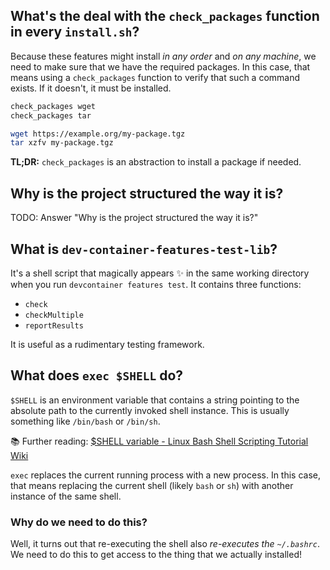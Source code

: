 ## What's the deal with the `check_packages` function in every `install.sh`?

Because these features might install _in any order_ and _on any machine_, we
need to make sure that we have the required packages. In this case, that means
using a `check_packages` function to verify that such a command exists. If it
doesn't, it must be installed.

```sh
check_packages wget
check_packages tar

wget https://example.org/my-package.tgz
tar xzfv my-package.tgz
```

**TL;DR:** `check_packages` is an abstraction to install a package if needed.

## Why is the project structured the way it is?

TODO: Answer "Why is the project structured the way it is?"

## What is `dev-container-features-test-lib`?

It's a shell script that magically appears ✨ in the same working directory
when you run `devcontainer features test`. It contains three functions:
- `check`
- `checkMultiple`
- `reportResults`

It is useful as a rudimentary testing framework.

## What does `exec $SHELL` do?

`$SHELL` is an environment variable that contains a string pointing to the
absolute path to the currently invoked shell instance. This is usually something
like `/bin/bash` or `/bin/sh`.

📚 Further reading: [$SHELL variable - Linux Bash Shell Scripting Tutorial Wiki](https://bash.cyberciti.biz/guide/%24SHELL_variable)

`exec` replaces the current running process with a new process. In this case,
that means replacing the current shell (likely `bash` or `sh`) with another
instance of the same shell.

### Why do we need to do this?

Well, it turns out that re-executing the shell also _re-executes the
`~/.bashrc`_. We need to do this to get access to the thing that we actually
installed!
